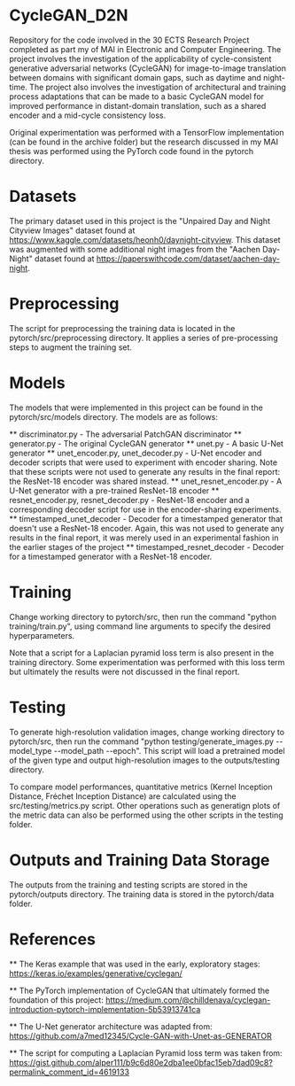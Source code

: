 # CycleGAN_D2N
Repository for the code involved in the 30 ECTS Research Project completed as part my of MAI in Electronic and Computer Engineering. The project involves the investigation of the applicability of cycle-consistent generative adversarial networks (CycleGAN) for image-to-image translation between domains with significant domain gaps, such as daytime and night-time. The project also involves the investigation of architectural and training process adaptations that can be made to a basic CycleGAN model for improved performance in distant-domain translation, such as a shared encoder and a mid-cycle consistency loss. 

Original experimentation was performed with a TensorFlow implementation (can be found in the archive folder) but the research discussed in my MAI thesis was performed using the PyTorch code found in the pytorch directory. 

# Datasets

The primary dataset used in this project is the "Unpaired Day and Night Cityview Images" dataset found at https://www.kaggle.com/datasets/heonh0/daynight-cityview. 
This dataset was augmented with some additional night images from the "Aachen Day-Night" dataset found at https://paperswithcode.com/dataset/aachen-day-night. 

# Preprocessing

The script for preprocessing the training data is located in the pytorch/src/preprocessing directory. It applies a series of pre-processing steps to augment the training set. 

# Models

The models that were implemented in this project can be found in the pytorch/src/models directory. The models are as follows: 

** discriminator.py - The adversarial PatchGAN discriminator
** generator.py - The original CycleGAN generator
** unet.py - A basic U-Net generator
** unet_encoder.py, unet_decoder.py - U-Net encoder and decoder scripts that were used to experiment with encoder sharing. Note that these scripts were not used to generate any results in the final report: the ResNet-18 encoder was shared instead. 
** unet_resnet_encoder.py - A U-Net generator with a pre-trained ResNet-18 encoder
** resnet_encoder.py, resnet_decoder.py - ResNet-18 encoder and a corresponding decoder script for use in the encoder-sharing experiments. 
** timestamped_unet_decoder - Decoder for a timestamped generator that doesn't use a ResNet-18 encoder. Again, this was not used to generate any results in the final report, it was merely used in an experimental fashion in the earlier stages of the project
** timestamped_resnet_decoder - Decoder for a timestamped generator with a ResNet-18 encoder. 

# Training

Change working directory to pytorch/src, then run the command "python training/train.py", using command line arguments to specify the desired hyperparameters. 

Note that a script for a Laplacian pyramid loss term is also present in the training directory. Some experimentation was performed with this loss term but ultimately the results were not discussed in the final report. 

# Testing

To generate high-resolution validation images, change working directory to pytorch/src, then run the command "python testing/generate_images.py --model_type --model_path --epoch". This script will load a pretrained model of the given type and output high-resolution images to the outputs/testing directory. 

To compare model performances, quantitative metrics (Kernel Inception Distance, Fréchet Inception Distance) are calculated using the src/testing/metrics.py script. Other operations such as generatign plots of the metric data can also be performed using the other scripts in the testing folder. 

# Outputs and Training Data Storage

The outputs from the training and testing scripts are stored in the pytorch/outputs directory. The training data is stored in the pytorch/data folder. 

# References

** The Keras example that was used in the early, exploratory stages: https://keras.io/examples/generative/cyclegan/ 

** The PyTorch implementation of CycleGAN that ultimately formed the foundation of this project: https://medium.com/@chilldenaya/cyclegan-introduction-pytorch-implementation-5b53913741ca

** The U-Net generator architecture was adapted from: https://github.com/a7med12345/Cycle-GAN-with-Unet-as-GENERATOR


** The script for computing a Laplacian Pyramid loss term was taken from: https://gist.github.com/alper111/b9c6d80e2dba1ee0bfac15eb7dad09c8?permalink_comment_id=4619133 